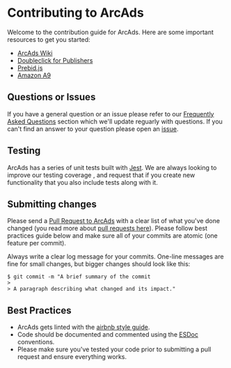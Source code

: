 # Contributing to ArcAds

Welcome to the contribution guide for ArcAds. Here are some important resources to get you started:
  
  * [ArcAds Wiki](https://github.com/washingtonpost/ArcAds/wiki)
  * [Doubleclick for Publishers](http://www.google.com/dfp)
  * [Prebid.js](http://prebid.org/)
  * [Amazon A9](https://www.a9.com/)
  
## Questions or Issues
If you have a general question or an issue please refer to our [Frequently Asked Questions](https://github.com/washingtonpost/ArcAds/wiki/Frequently-Asked-Questions) section which we'll update reguarly with questions. If you can't find an answer to your question please open an [issue](https://github.com/washingtonpost/ArcAds/issues).

## Testing
ArcAds has a series of unit tests built with [Jest](https://facebook.github.io/jest/). We are always looking to improve our testing coverage , and request that if you create new functionality that you also include tests along with it.

## Submitting changes
Please send a [Pull Request to ArcAds](https://github.com/opengovernment/opengovernment/pull/new/master) with a clear list of what you've done changed (you read more about [pull requests here](http://help.github.com/pull-requests/)). 
Please follow best practices guide below and make sure all of your commits are atomic (one feature per commit).

Always write a clear log message for your commits. One-line messages are fine for small changes, but bigger changes should look like this:

    $ git commit -m "A brief summary of the commit
    > 
    > A paragraph describing what changed and its impact."

## Best Practices

  * ArcAds gets linted with the [airbnb style guide](https://github.com/airbnb/javascript).
  * Code should be documented and commented using the [ESDoc](https://esdoc.org/) conventions.
  * Please make sure you've tested your code prior to submitting a pull request and ensure everything works. 


